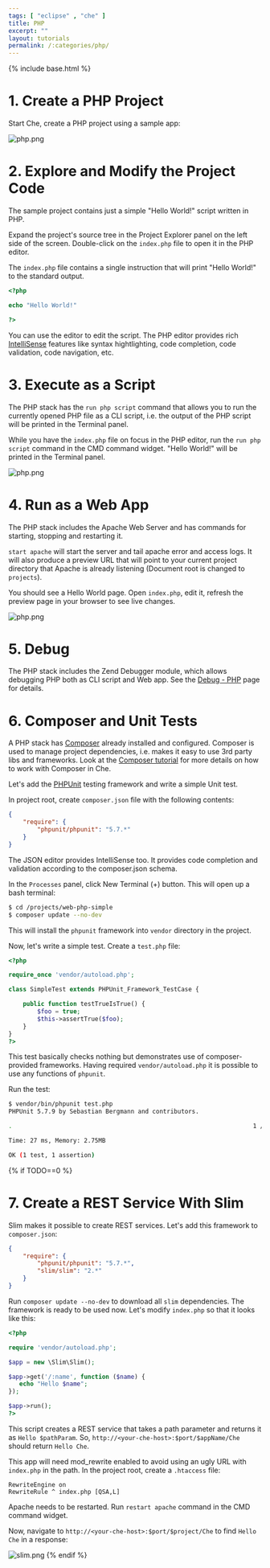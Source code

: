```yaml
---
tags: [ "eclipse" , "che" ]
title: PHP
excerpt: ""
layout: tutorials
permalink: /:categories/php/
---
```

{% include base.html %}
# 1. Create a PHP Project  
Start Che, create a PHP project using a sample app:

![php.png]({{base}}{{site.links["php.png"]}})

# 2. Explore and Modify the Project Code

The sample project contains just a simple "Hello World!" script written in PHP. 

Expand the project's source tree in the Project Explorer panel on the left side of the screen. Double-click on the `index.php` file to open it in the PHP editor.

The `index.php` file contains a single instruction that will print "Hello World!" to the standard output.

```php
<?php

echo "Hello World!"

?>
```

You can use the editor to edit the script. The PHP editor provides rich [IntelliSense]({{base}}{{site.links["ide-intellisense"]}}) features like syntax hightlighting, code completion, code validation, code navigation, etc.

# 3. Execute as a Script

The PHP stack has the `run php script` command that allows you to run the currently opened PHP file as a CLI script, i.e. the output of the PHP script will be printed in the Terminal panel.

While you have the `index.php` file on focus in the PHP editor, run the `run php script` command in the CMD command widget. "Hello World!" will be printed in the Terminal panel.

![php.png]({{base}}{{site.links["tutorial-php-1.png"]}})

# 4. Run as a Web App

The PHP stack includes the Apache Web Server and has commands for starting, stopping and restarting it.

`start apache` will start the server and tail apache error and access logs. It will also produce a preview URL that will point to your current project directory that Apache is already listening (Document root is changed to `projects`).

You should see a Hello World page. Open `index.php`, edit it, refresh the preview page in your browser to see live changes.

![php.png]({{base}}{{site.links["tutorial-php-2.png"]}})

# 5. Debug

The PHP stack includes the Zend Debugger module, which allows debugging PHP both as CLI script and Web app. See the [Debug - PHP]({{base}}{{site.links["ide-debug"]}}#php) page for details.

# 6. Composer and Unit Tests  
A PHP stack has [Composer](https://getcomposer.org/) already installed and configured. Composer is used to manage project dependencies, i.e. makes it easy to use 3rd party libs and frameworks. Look at the [Composer tutorial]({{base}}{{site.links["tutorial-composer"]}}) for more details on how to work with Composer in Che.

Let's add the [PHPUnit](https://phpunit.de/) testing framework and write a simple Unit test.

In project root, create `composer.json` file with the following contents:

```json
{
    "require": {
        "phpunit/phpunit": "5.7.*"
    }
}
```

The JSON editor provides IntelliSense too. It provides code completion and validation according to the composer.json schema.

In the `Processes` panel, click New Terminal (+) button. This will open up a bash terminal:

```sh
$ cd /projects/web-php-simple
$ composer update --no-dev
```

This will install the `phpunit` framework into `vendor` directory in the project.

Now, let's write a simple test. Create a `test.php` file:

```php
<?php

require_once 'vendor/autoload.php';

class SimpleTest extends PHPUnit_Framework_TestCase {

    public function testTrueIsTrue() {
        $foo = true;
        $this->assertTrue($foo);
    }
}
?>
```

This test basically checks nothing but demonstrates use of composer-provided frameworks. Having required `vendor/autoload.php` it is possible to use any functions of `phpunit`.

Run the test:

```sh
$ vendor/bin/phpunit test.php
PHPUnit 5.7.9 by Sebastian Bergmann and contributors.

.                                                                   1 / 1 (100%)

Time: 27 ms, Memory: 2.75MB

OK (1 test, 1 assertion)
```

{% if TODO==0 %}
# 7. Create a REST Service With Slim  
Slim makes it possible to create REST services. Let's add this framework to `composer.json`:

```json
{
    "require": {
        "phpunit/phpunit": "5.7.*",
        "slim/slim": "2.*"
    }
}
```
Run `composer update --no-dev` to download all `slim` dependencies. The framework is ready to be used now. Let's modify `index.php` so that it looks like this:

```php
<?php

require 'vendor/autoload.php';

$app = new \Slim\Slim();

$app->get('/:name', function ($name) {
   echo "Hello $name";
});

$app->run();
?>
```

This script creates a REST service that takes a path parameter and returns it as `Hello $pathParam`. So, `http://<your-che-host>:$port/$appName/Che` should return `Hello Che`.

This app will need mod_rewrite enabled to avoid using an ugly URL with `index.php` in the path. In the project root, create a `.htaccess` file:

```text
RewriteEngine on
RewriteRule ^ index.php [QSA,L]
```
Apache needs to be restarted. Run `restart apache` command in the CMD command widget.

Now, navigate to `http://<your-che-host>:$port/$project/Che` to find `Hello Che` in a response:

![slim.png]({{base}}{{site.links["slim.png"]}})
{% endif %}

